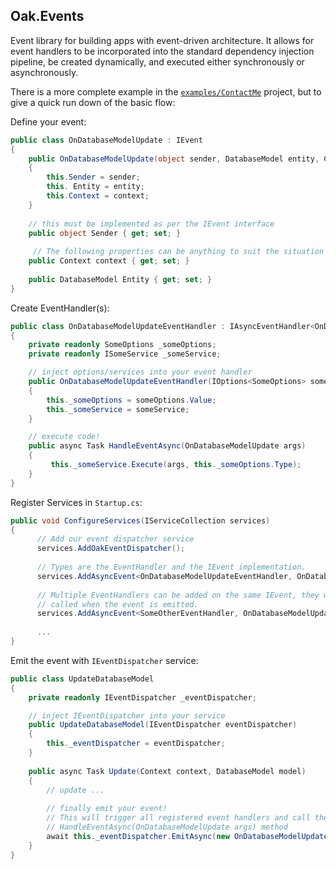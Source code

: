 ## Oak.Events

Event library for building apps with event-driven architecture. It allows for event handlers to be incorporated into the standard dependency injection pipeline, be created dynamically, and executed either synchronously or asynchronously.

There is a more complete example in the [`examples/ContactMe`](https://github.com/weavc/Oak/tree/master/examples/ContactMe) project, but to give a quick run down of the basic flow:

Define your event:
```c#
public class OnDatabaseModelUpdate : IEvent
{
    public OnDatabaseModelUpdate(object sender, DatabaseModel entity, Context context)
    {
        this.Sender = sender;
        this. Entity = entity;
        this.Context = context;
    }
    
    // this must be implemented as per the IEvent interface
    public object Sender { get; set; }
    
     // The following properties can be anything to suit the situation
    public Context context { get; set; }
    
    public DatabaseModel Entity { get; set; }
}
```

Create EventHandler(s):
```c#
public class OnDatabaseModelUpdateEventHandler : IAsyncEventHandler<OnDatabaseModelUpdate>
{
    private readonly SomeOptions _someOptions;
    private readonly ISomeService _someService;

    // inject options/services into your event handler
    public OnDatabaseModelUpdateEventHandler(IOptions<SomeOptions> someOptions, ISomeService someService)
    {
        this._someOptions = someOptions.Value;
        this._someService = someService;
    }

    // execute code!
    public async Task HandleEventAsync(OnDatabaseModelUpdate args)
    {
         this._someService.Execute(args, this._someOptions.Type);
    }
}
```

Register Services in `Startup.cs`:
```c#
public void ConfigureServices(IServiceCollection services)
{
      // Add our event dispatcher service
      services.AddOakEventDispatcher();
      
      // Types are the EventHandler and the IEvent implementation.
      services.AddAsyncEvent<OnDatabaseModelUpdateEventHandler, OnDatabaseModelUpdate>();
      
      // Multiple EventHandlers can be added on the same IEvent, they will all be 
      // called when the event is emitted.
      services.AddAsyncEvent<SomeOtherEventHandler, OnDatabaseModelUpdate>();
      
      ...
}
```

Emit the event with `IEventDispatcher` service:
```c#
public class UpdateDatabaseModel
{
    private readonly IEventDispatcher _eventDispatcher;

    // inject IEventDispatcher into your service
    public UpdateDatabaseModel(IEventDispatcher eventDispatcher)
    {
        this._eventDispatcher = eventDispatcher;
    }
    
    public async Task Update(Context context, DatabaseModel model)
    {
        // update ...
        
        // finally emit your event!
        // This will trigger all registered event handlers and call their 
        // HandleEventAsync(OnDatabaseModelUpdate args) method
        await this._eventDispatcher.EmitAsync(new OnDatabaseModelUpdate(this, model, context));
    }
}
```
